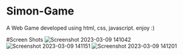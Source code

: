 # Simon-Game
A Web Game developed using html, css, javascript. enjoy :)

#Screen Shots
![Screenshot 2023-03-09 141042](https://user-images.githubusercontent.com/97104406/224019665-ebfd90f0-79ea-41c5-beca-aef1f32847ba.png)
![Screenshot 2023-03-09 141151](https://user-images.githubusercontent.com/97104406/224019674-8182c2bf-8ec6-4fbf-80c5-08186a29e846.png)
![Screenshot 2023-03-09 141201](https://user-images.githubusercontent.com/97104406/224019683-59fa8f2a-a2be-410b-a743-ce26bf9dd93e.png)


